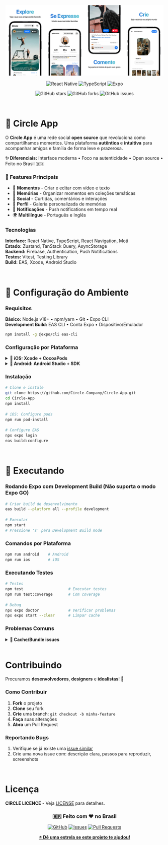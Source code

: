 <div align="center">

<img alt="Circle Banner" src="https://github.com/Circle-Company/.github/blob/eb5113ac18899f6e96f6e6791ef2a1e43091affe/profile/Circle%20App%20Presentation%20Banner.png" width="920"/>

![React Native](https://img.shields.io/badge/React_Native-20232A?style=for-the-badge&logo=react&logoColor=61DAFB)
![TypeScript](https://img.shields.io/badge/TypeScript-007ACC?style=for-the-badge&logo=typescript&logoColor=white)
![Expo](https://img.shields.io/badge/Expo-1B1F23?style=for-the-badge&logo=expo&logoColor=white)

![GitHub stars](https://img.shields.io/github/stars/Circle-Company/Circle-App?style=social)
![GitHub forks](https://img.shields.io/github/forks/Circle-Company/Circle-App?style=social)
![GitHub issues](https://img.shields.io/github/issues/Circle-Company/Circle-App)

</div>

<br>

# 📱 Circle App

O **Circle App** é uma rede social **open source** que revoluciona como compartilhamos momentos. Uma plataforma **autêntica** e **intuitiva** para acompanhar amigos e família de forma leve e prazerosa.

**✨ Diferenciais:** Interface moderna • Foco na autenticidade • Open source • Feito no Brasil 🇧🇷

### 🧠 Features Principais

-   📸 **Momentos** - Criar e editar com vídeo e texto
-   📂 **Memórias** - Organizar momentos em coleções temáticas
-   💬 **Social** - Curtidas, comentários e interações
-   📱 **Perfil** - Galeria personalizada de memórias
-   🔔 **Notificações** - Push notifications em tempo real
-   🌍 **Multilíngue** - Português e Inglês

### Tecnologias

**Interface:** React Native, TypeScript, React Navigation, Moti  
**Estado:** Zustand, TanStack Query, AsyncStorage  
**Backend:** Firebase, Authentication, Push Notifications  
**Testes:** Vitest, Testing Library  
**Build:** EAS, Xcode, Android Studio

<br>

# 🚀 Configuração do Ambiente

### Requisitos

**Básico:** Node.js v18+ • npm/yarn • Git • Expo CLI  
**Development Build:** EAS CLI • Conta Expo • Dispositivo/Emulador

```bash
npm install -g @expo/cli eas-cli
```

### Configuração por Plataforma

<details>
<summary><strong>🍎 iOS: Xcode + CocoaPods</strong></summary>

```bash
# Instalar dependências
xcode-select --install
sudo gem install cocoapods
```

**Requisitos:** macOS • Xcode (App Store) • iOS Simulator

</details>

<details>
<summary><strong>🤖 Android: Android Studio + SDK</strong></summary>

```bash
# Configurar variáveis (adicionar ao ~/.bashrc)
export ANDROID_HOME=$HOME/Library/Android/sdk
export PATH=$PATH:$ANDROID_HOME/platform-tools
```

**Requisitos:** [Android Studio](https://developer.android.com/studio) • JDK 11+ • AVD configurado

</details>

### Instalação

```bash
# Clone e instale
git clone https://github.com/Circle-Company/Circle-App.git
cd Circle-App
npm install

# iOS: Configure pods
npm run pod-install

# Configure EAS
npx expo login
eas build:configure
```
<br>

# 📱 Executando

### Rodando Expo com **Development Build** (Não suporta o modo Expo GO)

```bash
# Criar build de desenvolvimento
eas build --platform all --profile development

# Executar
npm start
# Pressione 's' para Development Build mode
```
### Comandos por Plataforma

```bash
npm run android    # Android
npm run ios        # iOS
```

### Executando Testes

```bash
# Testes
npm test                    # Executar testes
npm run test:coverage       # Com coverage

# Debug
npx expo doctor             # Verificar problemas
npx expo start --clear      # Limpar cache
```

### Problemas Comuns

<details>
<summary><strong>🐛 Cache/Bundle issues</strong></summary>

```bash
# Limpar caches e reinstalar
npx expo start --clear
rm -rf node_modules && npm install
```

</details>

<br>

# Contribuindo

Procuramos **desenvolvedores**, **designers** e **idealistas**! 💜

### Como Contribuir

1. **Fork** o projeto
2. **Clone** seu fork
3. **Crie** uma branch: `git checkout -b minha-feature`
4. **Faça** suas alterações
5. **Abra** um Pull Request

### Reportando Bugs

1. Verifique se já existe uma [issue similar](https://github.com/Circle-Company/Circle-App/issues)
2. Crie uma nova issue com: descrição clara, passos para reproduzir, screenshots

<br>

# Licença

**CIRCLE LICENCE** - Veja [LICENSE](LICENSE) para detalhes.

<div align="center">

### 🇧🇷 **Feito com ❤️ no Brasil**

[![GitHub](https://img.shields.io/badge/GitHub-100000?style=for-the-badge&logo=github&logoColor=white)](https://github.com/Circle-Company/Circle-App)
[![Issues](https://img.shields.io/badge/Issues-FF6B6B?style=for-the-badge&logo=github&logoColor=white)](https://github.com/Circle-Company/Circle-App/issues)
[![Pull Requests](https://img.shields.io/badge/Pull_Requests-4ECDC4?style=for-the-badge&logo=github&logoColor=white)](https://github.com/Circle-Company/Circle-App/pulls)

**[⭐ Dê uma estrela se este projeto te ajudou!](https://github.com/Circle-Company/Circle-App)**

</div>
